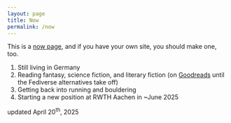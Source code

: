 ```yaml
---
layout: page
title: Now
permalink: /now
---
```


This is a [now page](https://www.nownownow.com/about), and if you have your own
site, you should make one, too.

1. Still living in Germany
2. Reading fantasy, science fiction, and literary fiction (on
   [Goodreads](https://goodreads.com/cthoyt) until the Fediverse alternatives
   take off)
3. Getting back into running and bouldering
4. Starting a new position at RWTH Aachen in ~June 2025

updated April 20<sup>th</sup>, 2025
